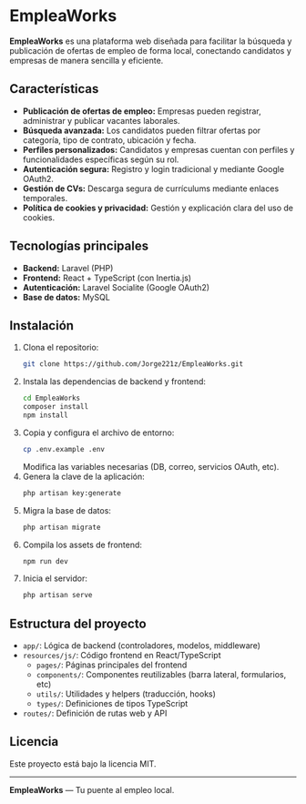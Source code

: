 # EmpleaWorks

**EmpleaWorks** es una plataforma web diseñada para facilitar la búsqueda y publicación de ofertas de empleo de forma local, conectando candidatos y empresas de manera sencilla y eficiente.

## Características

- **Publicación de ofertas de empleo:** Empresas pueden registrar, administrar y publicar vacantes laborales.
- **Búsqueda avanzada:** Los candidatos pueden filtrar ofertas por categoría, tipo de contrato, ubicación y fecha.
- **Perfiles personalizados:** Candidatos y empresas cuentan con perfiles y funcionalidades específicas según su rol.
- **Autenticación segura:** Registro y login tradicional y mediante Google OAuth2.
- **Gestión de CVs:** Descarga segura de currículums mediante enlaces temporales.
- **Política de cookies y privacidad:** Gestión y explicación clara del uso de cookies.

## Tecnologías principales

- **Backend:** Laravel (PHP)
- **Frontend:** React + TypeScript (con Inertia.js)
- **Autenticación:** Laravel Socialite (Google OAuth2)
- **Base de datos:** MySQL

## Instalación

1. Clona el repositorio:
   ```bash
   git clone https://github.com/Jorge221z/EmpleaWorks.git
   ```
2. Instala las dependencias de backend y frontend:
   ```bash
   cd EmpleaWorks
   composer install
   npm install
   ```
3. Copia y configura el archivo de entorno:
   ```bash
   cp .env.example .env
   ```
   Modifica las variables necesarias (DB, correo, servicios OAuth, etc).
4. Genera la clave de la aplicación:
   ```bash
   php artisan key:generate
   ```
5. Migra la base de datos:
   ```bash
   php artisan migrate
   ```
6. Compila los assets de frontend:
   ```bash
   npm run dev
   ```
7. Inicia el servidor:
   ```bash
   php artisan serve
   ```

## Estructura del proyecto

- `app/`: Lógica de backend (controladores, modelos, middleware)
- `resources/js/`: Código frontend en React/TypeScript
  - `pages/`: Páginas principales del frontend
  - `components/`: Componentes reutilizables (barra lateral, formularios, etc)
  - `utils/`: Utilidades y helpers (traducción, hooks)
  - `types/`: Definiciones de tipos TypeScript
- `routes/`: Definición de rutas web y API


## Licencia

Este proyecto está bajo la licencia MIT.

---

**EmpleaWorks** — Tu puente al empleo local.
